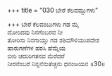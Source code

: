 +++
title = "030 ಬೇರೆ ಕೆಲವಮ್ಬುಗಳು"

+++
ಬೇರೆ ಕೆಲವಂಬುಗಳು ಗಡ ಮೈ   
ದೋರಿದವು ನಿನಗೆಂಬರವ ನೀ   
ತೋರಿಸಾ ನಿನಗಾಯ್ತು ಗಡ ಶಶಿಮೌಳಿಯುಪದೇಶ   
ಹಾರುಗಣೆಗಳ ಹರಸಿ ಹೆಮ್ಮೆಯ   
ಬೀರಿ ಚದುರಿಗತನವ ಮೆರೆದರೆ   
ನೀರನೆಂಬರೆ ನಿನ್ನನೆನುತೆಚ್ಚನು ಧನಂಜಯನ      ॥30॥